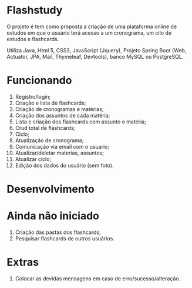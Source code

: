 # Flashstudy
O projeto é tem como proposta a criação de uma plataforma online de estudos em que o usuário terá acesso a um cronograma, um cilo de estudos e flashcards.

Utiliza Java, Html 5, CSS3, JavaScript (Jquery), Projeto Spring Boot (Web, Actuator, JPA, Mail, Thymeleaf, Devtools), banco MySQL ou PostgreSQL.


# Funcionando
1. Registro/login;
2. Criação e lista de flashcards;
3. Criação de cronogramas e matérias;
4. Criação dos assuntos de cada matéria;
5. Lista e criação dos flashcards com assunto e materia;
6. Crud total de flashcards;
7. Ciclo;
8. Atualização de cronograma;
9. Comunicação via email com o usuario;
10. Atualizar/deletar materias, assuntos;
11. Atualizar ciclo;
12. Edição dos dados do usuário (sem foto).

# Desenvolvimento

# Ainda não iniciado
1. Criação das pastas dos flashcards;
3. Pesquisar flashcards de outros usuários.

# Extras
1. Colocar as devidas mensagens em caso de erro/sucesso/alteração.
